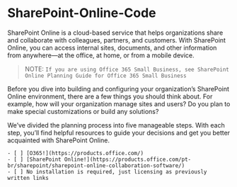 
# SharePoint-Online-Code

SharePoint Online is a cloud-based service that helps organizations share and collaborate with colleagues, partners, and customers. With SharePoint Online, you can access internal sites, documents, and other information from anywhere—at the office, at home, or from a mobile device.

> NOTE: `If you are using Office 365 Small Business, see SharePoint Online Planning Guide for Office 365 Small Business`

Before you dive into building and configuring your organization’s SharePoint Online environment, there are a few things you should think about. For example, how will your organization manage sites and users? Do you plan to make special customizations or build any solutions?

We’ve divided the planning process into five manageable steps. With each step, you’ll find helpful resources to guide your decisions and get you better acquainted with SharePoint Online.

    - [ ] [O365!](https://products.office.com/)
    - [ ] [SharePoint Online!](https://products.office.com/pt-br/sharepoint/sharepoint-online-collaboration-software/)
    - [ ] No installation is required, just licensing as previously written links
